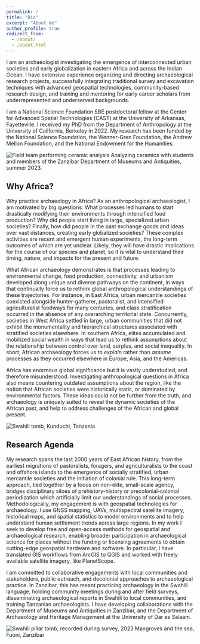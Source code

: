 ```yaml
---
permalink: /
title: "Bio"
excerpt: "About me"
author_profile: true
redirect_from: 
  - /about/
  - /about.html
---
```


I am an archaeologist investigating the emergence of interconnected urban societies and early globalization in eastern Africa and across the Indian Ocean. I have extensive experience organizing and directing archaeological research projects, successfully integrating traditional survey and excavation techniques with advanced geospatial technologies, community-based research design, and training and mentoring for early career scholars from underrepresented and underserved backgrounds.

I am a National Science Foundation SBE postdoctoral fellow at the Center for Advanced Spatial Technologies (CAST) at the University of Arkansas, Fayetteville. I received my PhD from the Department of Anthropology at the University of California, Berkeley in 2022. My research has been funded by the National Science Foundation, the Wenner-Gren Foundation, the Andrew Mellon Foundation, and the National Endowment for the Humanities.

![Field team performing ceramic analysis](DSC_7859.JPG)
Analyzing ceramics with students and members of the Zanzibar Department of Museums and Antiquities, summer 2023.

## Why Africa?
Why practice archaeology in Africa? As an anthropological archaeologist, I am motivated by big questions: What processes led humans to start drastically modifying their environments through intensified food production? Why did people start living in large, specialized urban societies? Finally, how did people in the past exchange goods and ideas over vast distances, creating early globalized societies? These complex activities are recent and emergent human experiments, the long-term outcomes of which are yet unclear. Likely, they will have drastic implications for the course of our species and planet, so it is vital to understand their timing, nature, and impacts for the present and future.

What African archaeology demonstrates is that processes leading to environmental change, food production, connectivity, and urbanism developed along unique and diverse pathways on the continent, in ways that continually force us to rethink global anthropological understandings of these trajectories. For instance, in East Africa, urban mercantile societies coexisted alongside hunter-gatherer, pastoralist, and intensified agriculturalist foodways for many centuries, and class stratification occurred in the absence of any overarching territorial state. Concurrently, societies in West Africa settled in large, urban communities that did not exhibit the monumentality and hierarchical structures associated with stratified societies elsewhere. In southern Africa, elites accumulated and mobilized social wealth in ways that lead us to rethink assumptions about the relationship between control over land, surplus, and social inequality. In short, African archaeology forces us to *explain* rather than *assume* processes as they occurred elsewhere in Europe, Asia, and the Americas.

Africa has enormous global significance but it is vastly understudied, and therefore misunderstood. Investigating anthropological questions in Africa also means countering outdated assumptions about the region, like the notion that African societies were historically static, or dominated by environmental factors. These ideas could not be further from the truth, and archaeology is uniquely suited to reveal the dynamic societies of the African past, and help to address challenges of the African and global present.

![Swahili tomb, Kunduchi, Tanzania](DSC_0095.JPG)

## Research Agenda 
My research spans the last 2000 years of East African history, from the earliest migrations of pastoralists, foragers, and agriculturalists to the coast and offshore islands to the emergence of socially stratified, urban mercantile societies and the initiation of colonial rule. This long-term approach, tied together by a focus on non-elite, small-scale agency, bridges disciplinary siloes of prehistory-history or precolonial-colonial periodization which artificially limit our understandings of social processes. Methodologically, my engagement is with geospatial technologies for archaeology. I use GNSS mapping, UAVs, multispectral satellite imagery, historical maps, and spatial statistics to model environments and to help understand human settlement trends across large regions. In my work I seek to develop free and open-access methods for geospatial and archaeological research, enabling broader participation in archaeological science for places without the funding or licensing agreements to obtain cutting-edge geospatial hardware and software. In particular, I have translated GIS workflows from ArcGIS to QGIS and worked with freely available satellite imagery, like PlanetScope.

I am committed to collaborative engagements with local communities and stakeholders, public outreach, and decolonial approaches to archaeological practice. In Zanzibar, this has meant practicing archaeology in the Swahili language, holding community meetings during and after field surveys, disseminating archaeological reports in Swahili to local communities, and training Tanzanian archaeologists. I have developing collaborations with the Department of Museums and Antiquities in Zanzibar, and the Department of Archaeology and Heritage Management at the University of Dar es Salaam.

![Swahili pillar tomb, recorded during survey, 2023](DSC_0156.JPG)
Mangroves and the sea, Fuoni, Zanzibar
